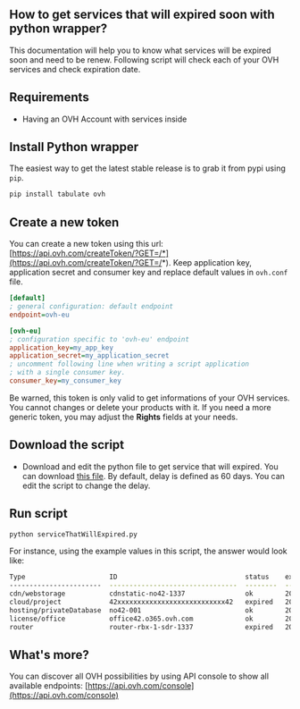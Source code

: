 How to get services that will expired soon with python wrapper?
---------------------------------------------------------------

This documentation will help you to know what services will be expired soon and need to be renew. Following script will check each of your OVH services and check expiration date.

## Requirements

- Having an OVH Account with services inside

## Install Python wrapper

The easiest way to get the latest stable release is to grab it from pypi using ```pip```.

```bash
pip install tabulate ovh
```

## Create a new token

You can create a new token using this url: [https://api.ovh.com/createToken/?GET=/*](https://api.ovh.com/createToken/?GET=/*).
Keep application key, application secret and consumer key and replace default values in ```ovh.conf``` file.

```ini
[default]
; general configuration: default endpoint
endpoint=ovh-eu

[ovh-eu]
; configuration specific to 'ovh-eu' endpoint
application_key=my_app_key
application_secret=my_application_secret
; uncomment following line when writing a script application
; with a single consumer key.
consumer_key=my_consumer_key
```

Be warned, this token is only valid to get informations of your OVH services. You cannot changes or delete your products with it.
If you need a more generic token, you may adjust the **Rights** fields at your needs.

## Download the script

- Download and edit the python file to get service that will expired. You can download [this file](serviceThatWillExpired.py). By default, delay is defined as 60 days. You can edit the script to change the delay.

## Run script

```bash
python serviceThatWillExpired.py
```

For instance, using the example values in this script, the answer would look like:
```bash
Type                     ID                                status    expiration date
-----------------------  --------------------------------  --------  -----------------
cdn/webstorage           cdnstatic-no42-1337               ok        2016-02-14
cloud/project            42xxxxxxxxxxxxxxxxxxxxxxxxxxx42   expired   2016-01-30
hosting/privateDatabase  no42-001                          ok        2016-02-15
license/office           office42.o365.ovh.com             ok        2016-02-15
router                   router-rbx-1-sdr-1337             expired   2016-01-31
```

## What's more?

You can discover all OVH possibilities by using API console to show all available endpoints: [https://api.ovh.com/console](https://api.ovh.com/console)

